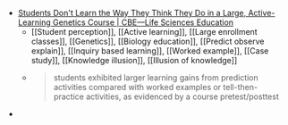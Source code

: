 - [Students Don't Learn the Way They Think They Do in a Large, Active-Learning Genetics Course | CBE—Life Sciences Education](https://www.lifescied.org/doi/full/10.1187/cbe.24-10-0251)
	- [[Student perception]], [[Active learning]], [[Large enrollment classes]], [[Genetics]], [[Biology education]], [[Predict observe explain]], [[Inquiry based learning]], [[Worked example]], [[Case study]], [[Knowledge illusion]], [[Illusion of knowledge]]
	- >students exhibited larger learning gains from prediction activities compared with worked examples or tell-then-practice activities, as evidenced by a course pretest/posttest
-